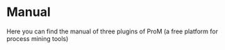 # Manual
Here you can find the manual of three plugins of ProM (a free platform for process mining tools)

